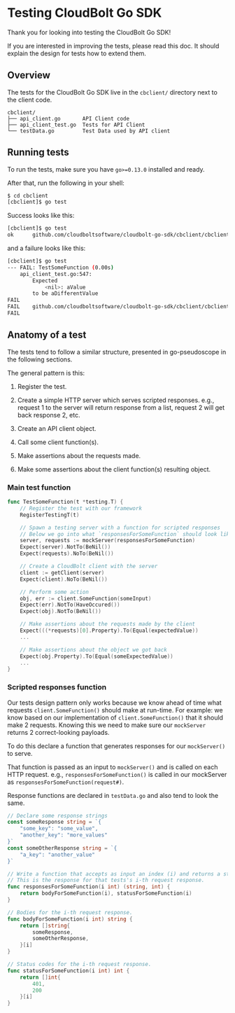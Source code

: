 # Testing CloudBolt Go SDK

Thank you for looking into testing the CloudBolt Go SDK!

If you are interested in improving the tests, please read this doc.
It should explain the design for tests how to extend them.

## Overview

The tests for the CloudBolt Go SDK live in the `cbclient/` directory next to the client code.

```text
cbclient/
├── api_client.go       API Client code
├── api_client_test.go  Tests for API Client
└── testData.go         Test Data used by API client
```

## Running tests

To run the tests, make sure you have `go>=0.13.0` installed and ready.

After that, run the following in your shell:

```sh 
$ cd cbclient
[cbclient]$ go test
```

Success looks like this:

```sh
[cbclient]$ go test
ok      github.com/cloudboltsoftware/cloudbolt-go-sdk/cbclient/cbclient 0.434s
```

and a failure looks like this:

```sh
[cbclient]$ go test
--- FAIL: TestSomeFunction (0.00s)
    api_client_test.go:547:
        Expected
            <nil>: aValue
        to be aDifferentValue
FAIL
FAIL    github.com/cloudboltsoftware/cloudbolt-go-sdk/cbclient/cbclient 0.195s
FAIL
```

## Anatomy of a test

The tests tend to follow a similar structure, presented in go-pseudoscope in the following sections.

The general pattern is this:

1. Register the test.

2. Create a simple HTTP server which serves scripted responses. e.g., request
   1 to the server will return response from a list, request 2 will get back
   response 2, etc.

3. Create an API client object.

4. Call some client function(s).

5. Make assertions about the requests made.

6. Make some assertions about the client function(s) resulting object.

### Main test function

```go
func TestSomeFunction(t *testing.T) {
    // Register the test with our framework
    RegisterTestingT(t)

    // Spawn a testing server with a function for scripted responses
    // Below we go into what `responsesForSomeFunction` should look like
    server, requests := mockServer(responsesForSomeFunction)
    Expect(server).NotTo(BeNil())
    Expect(requests).NoTo(BeNil())

    // Create a CloudBolt client with the server
    client := getClient(server)
    Expect(client).NoTo(BeNil())

    // Perform some action
    obj, err := client.SomeFunction(someInput)
    Expect(err).NotTo(HaveOccured())
    Expect(obj).NotTo(BeNil())

    // Make assertions about the requests made by the client
    Expect(((*requests)[0].Property).To(Equal(expectedValue))
    ...

    // Make assertions about the object we got back
    Expect(obj.Property).To(Equal(someExpectedValue))
    ...
}
```

### Scripted responses function

Our tests design pattern only works because we know ahead of time what requests `client.SomeFunction()` should make at run-time.
For example: we know based on our implementation of `client.SomeFunction()` that it should make 2 requests.
Knowing this we need to make sure our `mockServer` returns 2 correct-looking payloads.

To do this declare a function that generates responses for our `mockServer()` to serve.

That function is passed as an input to `mockServer()` and is called on each HTTP request.
e.g., `responsesForSomeFunction()` is called in our mockServer as `responsesForSomeFunction(request#)`.

Response functions are declared in `testData.go` and also tend to look the same.

```go
// Declare some response strings
const someResponse string = `{
    "some_key": "some_value",
    "another_key": "more_values"
}`
const someOtherResponse string = `{
    "a_key": "another_value"
}`

// Write a function that accepts as input an index (i) and returns a string (body) and int (status code).
// This is the response for that tests's i-th request response.
func responsesForSomeFunction(i int) (string, int) {
    return bodyForSomeFunction(i), statusForSomeFunction(i)
}

// Bodies for the i-th request response.
func bodyForSomeFunction(i int) string {
    return []string{
        someResponse,
        someOtherResponse,
    }[i]
}

// Status codes for the i-th request response.
func statusForSomeFunction(i int) int {
    return []int{
        401,
        200
    }[i]
}
```
